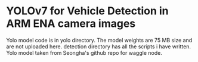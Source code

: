 # YOLOv7 for Vehicle Detection in ARM ENA camera images

Yolo model code is in yolo directory. The model weights are 75 MB size and are not uploaded here.  detection directory has all the scripts i have written. Yolo model taken from Seongha's github repo for waggle node.
